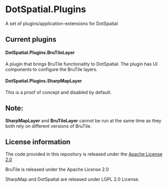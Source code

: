 # DotSpatial.Plugins

A set of plugins/application-extensions for DotSpatial

## Current plugins

#### DotSpatial.Plugins.BruTileLayer 
A plugin that brings BruTile functionality to DotSpatial. The plugin has UI components to configure the BruTile layers.

#### DotSpatial.Plugins.SharpMapLayer
This is a proof of concept and disabled by default.

## Note:
**SharpMapLayer** and **BruTileLayer** cannot be run at the same time as they both rely on different versions of BruTile.

## License information
The code provided in this repository is released under the [Apache License 2.0](http://www.apache.org/licenses/LICENSE-2.0.html)

BruTile is released under the Apache License 2.0

SharpMap and DotSpatial are released under LGPL 2.0 License.